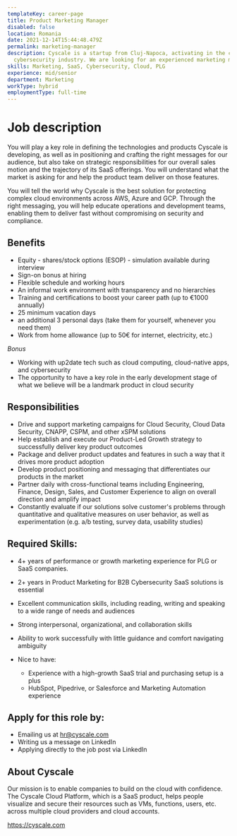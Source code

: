 ```yaml
---
templateKey: career-page
title: Product Marketing Manager
disabled: false
location: Romania
date: 2021-12-14T15:44:48.479Z
permalink: marketing-manager
description: Cyscale is a startup from Cluj-Napoca, activating in the cloud
  cybersecurity industry. We are looking for an experienced marketing manager.
skills: Marketing, SaaS, Cybersecurity, Cloud, PLG
experience: mid/senior
department: Marketing
workType: hybrid
employmentType: full-time
---
```

# Job description

You will play a key role in defining the technologies and products Cyscale is developing, as well as in positioning and crafting the right messages for our audience, but also take on strategic responsibilities for our overall sales motion and the trajectory of its SaaS offerings. You will understand what the market is asking for and help the product team deliver on those features.

You will tell the world why Cyscale is the best solution for protecting complex cloud environments across AWS, Azure and GCP. Through the right messaging, you will help educate operations and development teams, enabling them to deliver fast without compromising on security and compliance.

## Benefits

* Equity - shares/stock options (ESOP) - simulation available during interview
* Sign-on bonus at hiring
* Flexible schedule and working hours
* An informal work environment with transparency and no hierarchies
* Training and certifications to boost your career path (up to €1000 annually)
* 25 minimum vacation days
* an additional 3 personal days (take them for yourself, whenever you need them)
* Work from home allowance (up to 50€ for internet, electricity, etc.)

_Bonus_

* Working with up2date tech such as cloud computing, cloud-native apps, and cybersecurity
* The opportunity to have a key role in the early development stage of what we believe will be a landmark product in cloud security

## Responsibilities

* Drive and support marketing campaigns for Cloud Security, Cloud Data Security, CNAPP, CSPM, and other xSPM solutions
* Help establish and execute our Product-Led Growth strategy to successfully deliver key product outcomes
* Package and deliver product updates and features in such a way that it drives more product adoption
* Develop product positioning and messaging that differentiates our products in the market
* Partner daily with cross-functional teams including Engineering, Finance, Design, Sales, and Customer Experience to align on overall direction and amplify impact
* Constantly evaluate if our solutions solve customer's problems through quantitative and qualitative measures on user behavior, as well as experimentation (e.g. a/b testing, survey data, usability studies)

## Required Skills:

* 4+ years of performance or growth marketing experience for PLG or SaaS companies.
* 2+ years in Product Marketing for B2B Cybersecurity SaaS solutions is essential
* Excellent communication skills, including reading, writing and speaking to a wide range of needs and audiences
* Strong interpersonal, organizational, and collaboration skills
* Ability to work successfully with little guidance and comfort navigating ambiguity
* Nice to have:

  * Experience with a high-growth SaaS trial and purchasing setup is a plus
  * HubSpot, Pipedrive, or Salesforce and Marketing Automation experience

## Apply for this role by:

* Emailing us at [hr@cyscale.com](mailto:hr@cyscale.com)
* Writing us a message on LinkedIn
* Applying directly to the job post via LinkedIn

## About Cyscale

Our mission is to enable companies to build on the cloud with confidence. The Cyscale Cloud Platform, which is a SaaS product, helps people visualize and secure their resources such as VMs, functions, users, etc. across multiple cloud providers and cloud accounts.

https://cyscale.com